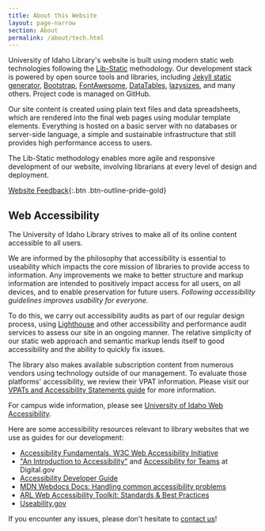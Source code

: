 ```yaml
---
title: About this Website
layout: page-narrow
section: About
permalink: /about/tech.html
---
```


University of Idaho Library's website is built using modern static web technologies following the [Lib-Static](https://lib-static.github.io/) methodology. 
Our development stack is powered by open source tools and libraries, including [Jekyll static generator](https://jekyllrb.com/), [Bootstrap](https://getbootstrap.com/), [FontAwesome](https://fontawesome.com/), [DataTables](https://datatables.net/), [lazysizes](https://github.com/aFarkas/lazysizes), and many others.
Project code is managed on GitHub.

Our site content is created using plain text files and data spreadsheets, which are rendered into the final web pages using modular template elements.
Everything is hosted on a basic server with no databases or server-side language, a simple and sustainable infrastructure that still provides high performance access to users.

The Lib-Static methodology enables more agile and responsive development of our website, involving librarians at every level of design and deployment.

[Website Feedback](https://uidaho.co1.qualtrics.com/jfe/form/SV_eqZdsQyel8sKBAG?source_link=https://www.lib.uidaho.edu/about/tech.html){:.btn .btn-outline-pride-gold}

## Web Accessibility

The University of Idaho Library strives to make all of its online content accessible to all users. 

We are informed by the philosophy that accessibility is essential to useability which impacts the core mission of libraries to provide access to information. 
Any improvements we make to better structure and markup information are intended to positively impact access for all users, on all devices, and to enable preservation for future users.
*Following accessibility guidelines improves usability for everyone.*

To do this, we carry out accessibility audits as part of our regular design process, using [Lighthouse](https://developer.chrome.com/docs/lighthouse/accessibility/scoring/) and other accessibility and performance audit services to assess our site in an ongoing manner.
The relative simplicity of our static web approach and semantic markup lends itself to good accessibility and the ability to quickly fix issues.

The library also makes available subscription content from numerous vendors using technology outside of our management.
To evaluate those platforms' accessibility, we review their VPAT information. 
Please visit our [VPATs and Accessibility Statements guide](https://libguides.uidaho.edu/vpats) for more information.

For campus wide information, please see [University of Idaho Web Accessibility](https://www.uidaho.edu/brand-resource-center/ucm/web-and-digital/web-accessibility).

Here are some accessibility resources relevant to library websites that we use as guides for our development:

- [Accessibility Fundamentals, W3C Web Accessibility Initiative](https://www.w3.org/WAI/fundamentals/)
- ["An Introduction to Accessibility"](https://digital.gov/resources/introduction-accessibility/) and [Accessibility for Teams](https://accessibility.digital.gov/) at Digital.gov
- [Accessibility Developer Guide](https://www.accessibility-developer-guide.com/)
- [MDN Webdocs Docs: Handling common accessibility problems](https://developer.mozilla.org/en-US/docs/Learn/Tools_and_testing/Cross_browser_testing/Accessibility)
- [ARL Web Accessibility Toolkit: Standards & Best Practices](https://web.archive.org/web/20210421201928/https://accessibility.arl.org/standards-best-practices/)
- [Useability.gov](https://www.usability.gov/what-and-why/accessibility.html)

If you encounter any issues, please don't hesitate to [contact us](https://uidaho.co1.qualtrics.com/jfe/form/SV_eqZdsQyel8sKBAG?source_link=https://www.lib.uidaho.edu/about/tech.html)!
